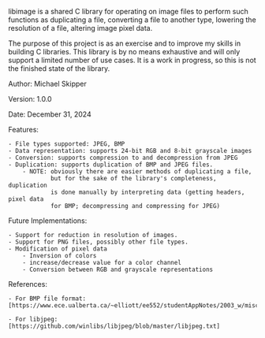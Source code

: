 libimage is a shared C library for operating on image files to perform
such functions as duplicating a file, converting a file to another type,
lowering the resolution of a file, altering image pixel data.

The purpose of this project is as an exercise and to improve my skills
in building C libraries. This library is by no means exhaustive and will
only support a limited number of use cases. It is a work in progress, so
this is not the finished state of the library.

Author:  Michael Skipper

Version: 1.0.0

Date:    December 31, 2024

Features:

    - File types supported: JPEG, BMP
    - Data representation: supports 24-bit RGB and 8-bit grayscale images
    - Conversion: supports compression to and decompression from JPEG
    - Duplication: supports duplication of BMP and JPEG files.
        - NOTE: obviously there are easier methods of duplicating a file,
                but for the sake of the library's completeness, duplication
                is done manually by interpreting data (getting headers, pixel data
                for BMP; decompressing and compressing for JPEG)

Future Implementations:

    - Support for reduction in resolution of images.
    - Support for PNG files, possibly other file types.
    - Modification of pixel data 
        - Inversion of colors
        - increase/decrease value for a color channel
        - Conversion between RGB and grayscale representations

References:

    - For BMP file format: [https://www.ece.ualberta.ca/~elliott/ee552/studentAppNotes/2003_w/misc/bmp_file_format/bmp_file_format.htm]

    - For libjpeg: [https://github.com/winlibs/libjpeg/blob/master/libjpeg.txt]
